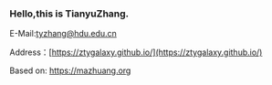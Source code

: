 ### Hello,this is TianyuZhang.

E-Mail:tyzhang@hdu.edu.cn

Address：[https://ztygalaxy.github.io/](https://ztygalaxy.github.io/)

Based on: https://mazhuang.org